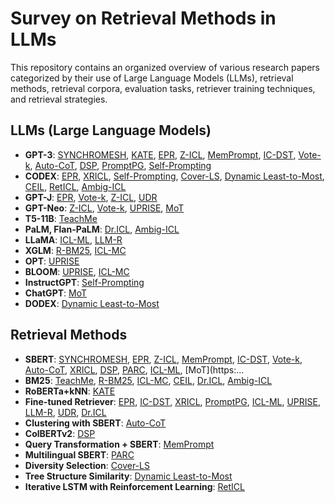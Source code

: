 
# Survey on Retrieval Methods in LLMs

This repository contains an organized overview of various research papers categorized by their use of Large Language Models (LLMs), retrieval methods, retrieval corpora, evaluation tasks, retriever training techniques, and retrieval strategies.

## LLMs (Large Language Models)

- **GPT-3**: [SYNCHROMESH](https://arxiv.org/abs/2105.00828), [KATE](https://arxiv.org/abs/2212.02551), [EPR](https://arxiv.org/abs/2106.01120), [Z-ICL](https://arxiv.org/abs/2212.09865), [MemPrompt](https://arxiv.org/abs/2201.06009), [IC-DST](https://arxiv.org/abs/2210.09150), [Vote-k](https://arxiv.org/abs/2210.13179), [Auto-CoT](https://arxiv.org/abs/2210.06726), [DSP](https://arxiv.org/abs/2212.14024), [PromptPG](https://arxiv.org/abs/2206.02336), [Self-Prompting](https://arxiv.org/abs/2212.08635)
- **CODEX**: [EPR](https://arxiv.org/abs/2106.01120), [XRICL](https://arxiv.org/abs/2212.03113), [Self-Prompting](https://arxiv.org/abs/2212.08635), [Cover-LS](https://arxiv.org/abs/2212.06800), [Dynamic Least-to-Most](https://arxiv.org/abs/2212.05880), [CEIL](https://arxiv.org/abs/2302.05698), [RetICL](https://arxiv.org/abs/2305.14502), [Ambig-ICL](https://arxiv.org/abs/2309.07900)
- **GPT-J**: [EPR](https://arxiv.org/abs/2106.01120), [Vote-k](https://arxiv.org/abs/2210.13179), [Z-ICL](https://arxiv.org/abs/2212.09865), [UDR](https://arxiv.org/abs/2305.04320)
- **GPT-Neo**: [Z-ICL](https://arxiv.org/abs/2212.09865), [Vote-k](https://arxiv.org/abs/2210.13179), [UPRISE](https://arxiv.org/abs/2303.08518), [MoT](https://arxiv.org/abs/2305.05181)
- **T5-11B**: [TeachMe](https://arxiv.org/abs/2204.13074)
- **PaLM, Flan-PaLM**: [Dr.ICL](https://arxiv.org/abs/2305.14128), [Ambig-ICL](https://arxiv.org/abs/2309.07900)
- **LLaMA**: [ICL-ML](https://arxiv.org/abs/2307.09288), [LLM-R](https://arxiv.org/abs/2307.07164)
- **XGLM**: [R-BM25](https://arxiv.org/abs/2212.02437), [ICL-MC](https://arxiv.org/abs/2303.02913)
- **OPT**: [UPRISE](https://arxiv.org/abs/2303.08518)
- **BLOOM**: [UPRISE](https://arxiv.org/abs/2303.08518), [ICL-MC](https://arxiv.org/abs/2303.02913)
- **InstructGPT**: [Self-Prompting](https://arxiv.org/abs/2212.08635)
- **ChatGPT**: [MoT](https://arxiv.org/abs/2305.05181)
- **DODEX**: [Dynamic Least-to-Most](https://arxiv.org/abs/2212.05880)

## Retrieval Methods

- **SBERT**: [SYNCHROMESH](https://arxiv.org/abs/2105.00828), [EPR](https://arxiv.org/abs/2106.01120), [Z-ICL](https://arxiv.org/abs/2212.09865), [MemPrompt](https://arxiv.org/abs/2201.06009), [IC-DST](https://arxiv.org/abs/2210.09150), [Vote-k](https://arxiv.org/abs/2210.13179), [Auto-CoT](https://arxiv.org/abs/2210.06726), [XRICL](https://arxiv.org/abs/2212.03113), [DSP](https://arxiv.org/abs/2212.14024), [PARC](https://arxiv.org/abs/2212.09651), [ICL-ML](https://arxiv.org/abs/2307.09288), [MoT](https:...
- **BM25**: [TeachMe](https://arxiv.org/abs/2204.13074), [R-BM25](https://arxiv.org/abs/2212.02437), [ICL-MC](https://arxiv.org/abs/2303.02913), [CEIL](https://arxiv.org/abs/2302.05698), [Dr.ICL](https://arxiv.org/abs/2305.14128), [Ambig-ICL](https://arxiv.org/abs/2309.07900)
- **RoBERTa+kNN**: [KATE](https://arxiv.org/abs/2212.02551)
- **Fine-tuned Retriever**: [EPR](https://arxiv.org/abs/2106.01120), [IC-DST](https://arxiv.org/abs/2210.09150), [XRICL](https://arxiv.org/abs/2212.03113), [PromptPG](https://arxiv.org/abs/2206.02336), [ICL-ML](https://arxiv.org/abs/2307.09288), [UPRISE](https://arxiv.org/abs/2303.08518), [LLM-R](https://arxiv.org/abs/2307.07164), [UDR](https://arxiv.org/abs/2305.04320), [Dr.ICL](https://arxiv.org/abs/2305.14128)
- **Clustering with SBERT**: [Auto-CoT](https://arxiv.org/abs/2210.06726)
- **ColBERTv2**: [DSP](https://arxiv.org/abs/2212.14024)
- **Query Transformation + SBERT**: [MemPrompt](https://arxiv.org/abs/2201.06009)
- **Multilingual SBERT**: [PARC](https://arxiv.org/abs/2212.09651)
- **Diversity Selection**: [Cover-LS](https://arxiv.org/abs/2212.06800)
- **Tree Structure Similarity**: [Dynamic Least-to-Most](https://arxiv.org/abs/2212.05880)
- **Iterative LSTM with Reinforcement Learning**: [RetICL](https://arxiv.org/abs/2305.14502)
